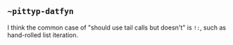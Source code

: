 ## `~pittyp-datfyn`
I think the common case of "should use tail calls but doesn't" is `!:`, such as hand-rolled list iteration.